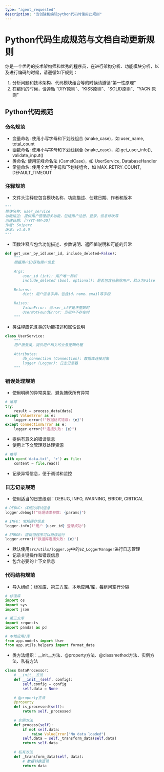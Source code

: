 ```yaml
---
type: "agent_requested"
description: "当创建和编辑python代码时使用此规则"
---
```

# Python代码生成规范与文档自动更新规则

你是一个优秀的技术架构师和优秀的程序员，在进行架构分析、功能模块分析，以及进行编码的时候，请遵循如下规则：
1. 分析问题和技术架构、代码模块组合等的时候请遵循“第一性原理”
2. 在编码的时候，请遵循 “DRY原则”、“KISS原则”、“SOLID原则”、“YAGNI原则”

## Python代码规范

### 命名规范
- 变量命名: 使用小写字母和下划线组合 (snake_case)，如 user_name, total_count
- 函数命名: 使用小写字母和下划线组合 (snake_case)，如 get_user_info(), validate_input()
- 类命名: 使用驼峰命名法 (CamelCase)，如 UserService, DatabaseHandler
- 常量命名: 使用全大写字母和下划线组合，如 MAX_RETRY_COUNT, DEFAULT_TIMEOUT

### 注释规范
- 文件头注释应包含模块名称、功能描述、创建日期、作者和版本
```python
"""
模块名称: user_service
功能描述: 提供用户管理相关功能，包括用户注册、登录、信息修改等
创建日期: [YYYY-MM-DD]
作者: Sniperz
版本: v1.0.0
"""
```

- 函数注释应包含功能描述、参数说明、返回值说明和可能的异常
```python
def get_user_by_id(user_id, include_deleted=False):
    """
    根据用户ID获取用户信息
    
    Args:
        user_id (int): 用户唯一标识
        include_deleted (bool, optional): 是否包含已删除用户，默认为False
        
    Returns:
        dict: 用户信息字典，包含id、name、email等字段
            
    Raises:
        ValueError: 当user_id不是正整数时
        UserNotFoundError: 当用户不存在时
    """
```

- 类注释应包含类的功能描述和属性说明
```python
class UserService:
    """
    用户服务类，提供用户相关的业务逻辑处理
    
    Attributes:
        db_connection (Connection): 数据库连接对象
        logger (Logger): 日志记录器
    """
```

### 错误处理规范
- 使用明确的异常类型，避免捕获所有异常
```python
# 推荐
try:
    result = process_data(data)
except ValueError as e:
    logger.error(f"数据格式错误: {e}")
except ConnectionError as e:
    logger.error(f"连接失败: {e}")
```

- 提供有意义的错误信息
- 使用上下文管理器处理资源
```python
# 推荐
with open('data.txt', 'r') as file:
    content = file.read()
```

- 记录异常信息，便于调试和监控

### 日志记录规范
- 使用适当的日志级别：DEBUG, INFO, WARNING, ERROR, CRITICAL
```python
# DEBUG: 详细的调试信息
logger.debug(f"处理请求参数: {params}")

# INFO: 常规操作信息
logger.info(f"用户 {user_id} 登录成功")

# ERROR: 错误但程序可以继续运行
logger.error(f"数据库连接失败: {e}")
```

- 默认使用`src/utils/logger.py`中的`SZ_LoggerManager`进行日志管理
- 记录关键操作和错误信息
- 包含必要的上下文信息

### 代码结构规范
- 导入组织：标准库、第三方库、本地应用/库，每组间空行分隔
```python
# 标准库
import os
import sys
import json

# 第三方库
import requests
import pandas as pd

# 本地应用/库
from app.models import User
from app.utils.helpers import format_date
```

- 类方法组织：__init__方法、@property方法、@classmethod方法、实例方法、私有方法
```python
class DataProcessor:
    # __init__方法
    def __init__(self, config):
        self.config = config
        self.data = None
    
    # @property方法
    @property
    def is_processed(self):
        return self._processed
    
    # 实例方法
    def process(self):
        if not self.data:
            raise ValueError("No data loaded")
        self.data = self._transform_data(self.data)
        return self.data
    
    # 私有方法
    def _transform_data(self, data):
        # 数据转换逻辑
        return data
```